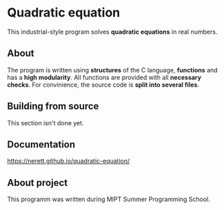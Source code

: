 # Quadratic equation
This industrial-style program solves **quadratic equations** in real numbers.

## About
The program is written using **structures** of the C language, **functions** and has a **high modularity**. All functions are provided with all **necessary checks**. For convinience, the source code is **split into several files**.

## Building from source
This section isn't done yet.

## Documentation
https://nerett.github.io/quadratic-equation/

## About project
This programm was written during MIPT Summer Programming School.
